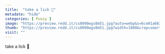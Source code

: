 ```yaml
---
title:  "take a lick 👅"
metadate: "hide"
categories: [ Pussy ]
image: "https://preview.redd.it/cs8090wgs8m51.jpg?auto=webp&s=6ce01a6631ca3f29a11b2721ee68a4c965205e30"
thumb: "https://preview.redd.it/cs8090wgs8m51.jpg?width=1080&crop=smart&auto=webp&s=d33a7607b0931c682063cbce6bed6eb5d5c90b17"
visit: ""
---
```

take a lick 👅
